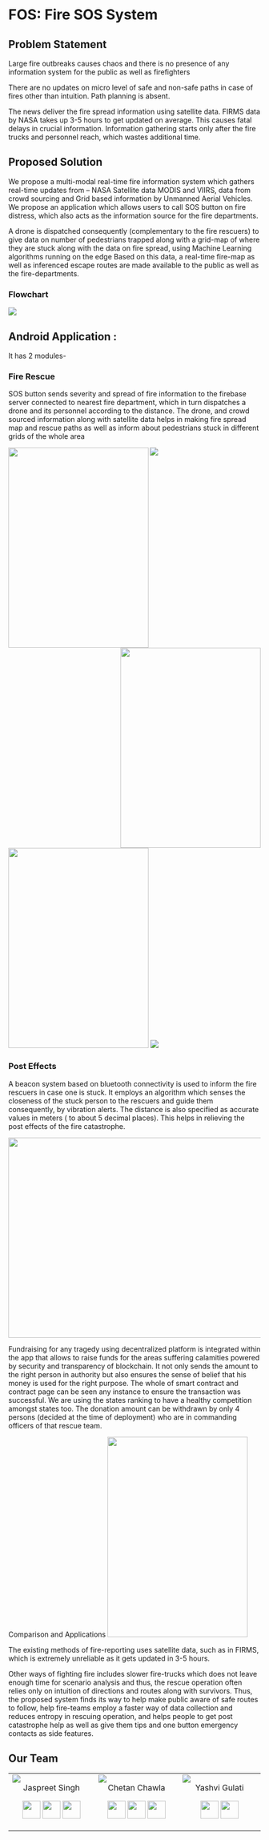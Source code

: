 # FOS: Fire SOS System
## Problem Statement

Large fire outbreaks causes chaos and there is no presence of any information system for the public as well as firefighters

There are no updates on micro level of safe and non-safe paths in case of fires other than intuition. Path planning is absent.

The news deliver the fire spread information using satellite data. FIRMS data by NASA takes up 3-5 hours to get updated on average. This causes fatal delays in crucial information.
Information gathering starts only after the fire trucks and personnel reach, which wastes additional time.


## Proposed Solution

We propose a multi-modal real-time fire information system which gathers real-time updates from – NASA Satellite data MODIS and VIIRS, data from crowd sourcing and Grid based information by Unmanned Aerial Vehicles.
We propose an application which allows users to call SOS button on fire distress, which also acts as the information source for the fire departments.

A drone is dispatched consequently (complementary to the fire rescuers) to give data on number of pedestrians trapped along with a grid-map of where they are stuck along with the data on fire spread, using Machine Learning algorithms running on the edge
Based on this data, a real-time fire-map as well as inferenced escape routes are made available to the public as well as the fire-departments.

### Flowchart
<img src="https://github.com/Future-Gadgets-Lab/FOS-Fire-SOS-System/dev/Screenshots/Flowchart.png" >


## Android Application :

It has 2 modules-

### Fire Rescue

SOS button sends severity and spread of fire information to the firebase server connected to nearest fire department, which in turn dispatches a drone and its personnel according to the distance. The drone, and crowd sourced information along with satellite data helps in making fire spread map and rescue paths as well as inform about pedestrians stuck in different grids of the whole area

<img src="https://github.com/Future-Gadgets-Lab/FOS-Fire-SOS-System/dev/Screenshots/Map.png" align="left" height="400" width="280" >

<img src="https://github.com/Future-Gadgets-Lab/FOS-Fire-SOS-System/dev/Screenshots/App.png" align="right" height="400" width="280" >

<img src="https://github.com/Future-Gadgets-Lab/FOS-Fire-SOS-System/dev/Screenshots/Track.png" >


<img src="https://github.com/Future-Gadgets-Lab/FOS-Fire-SOS-System/dev/Screenshots/Fire.png"  height="400" width="280" >

<img src="https://github.com/Future-Gadgets-Lab/FOS-Fire-SOS-System/dev/Screenshots/Database.png">


### Post Effects

A beacon system based on bluetooth connectivity is used to inform the fire rescuers in case one is stuck. It employs an algorithm which senses the closeness of the stuck person to the rescuers and guide them consequently, by vibration alerts. The distance is also specified as accurate values in meters ( to about 5 decimal places). This helps in relieving the post effects of the fire catastrophe. 

<img src="https://github.com/Future-Gadgets-Lab/FOS-Fire-SOS-System/dev/Screenshots/Beacon.png" height="400" width="560">



Fundraising for any tragedy using decentralized platform is integrated within the app that allows to raise funds for the areas suffering calamities powered by security and transparency of blockchain.  It not only sends the amount to the right person in authority but also ensures the sense of belief that his money is used for the right purpose. The whole of smart contract and contract page can be seen any instance to ensure the transaction was successful.  We are using the states ranking to have a healthy competition amongst states too. The donation amount can be withdrawn by only 4 persons (decided at the time of deployment) who are in commanding officers of that rescue team.

Comparison and Applications
<img src="https://github.com/Future-Gadgets-Lab/FOS-Fire-SOS-System/dev/Screenshots/Blockchain.png" height="400" width="280">


The existing methods of fire-reporting uses satellite data, such as in FIRMS, which is extremely unreliable as it gets updated in 3-5 hours.

Other ways of fighting fire includes slower fire-trucks which does not leave enough time for scenario analysis and thus, the rescue operation often relies only on intuition of directions and routes along with survivors.
Thus, the proposed system finds its way to help make public aware of safe routes to follow, help fire-teams employ a faster way of data collection and reduces entropy in rescuing operation, and helps people to get post catastrophe help as well as give them tips and one button emergency contacts as side features.

## Our Team

<table border="0">
<tr>
<td width="240">
     <img src="https://avatars2.githubusercontent.com/u/30948046?s=460&v=4" />
     <div align="center">
     Jaspreet Singh
</div>
<p align="center">
<a href = "https://github.com/iamjaspreetsingh"><img src = "./docs/images/round-collaboration-social-github-code-circle-network-icon.svg" width="36" height = "36"/></a>
<a href = "https://twitter.com/singhjaspreet_"><img src = "./docs/images/media.svg" width="36" height="36"/></a>
<a href = "https://www.linkedin.com/in/jaspreetsingh1961998/"><img src = "./docs/images/network-linkedin-social-connection-circular-circle-media-icon.svg" width="36" height="36"/></a>
</p>
</td>

<td width="240">
     <img src="https://avatars0.githubusercontent.com/u/25385371?s=400&v=4"/>
        <div align="center">
     Chetan Chawla
     </div>
<p align="center">
<a href = "https://github.com/chetanchawla"><img src = "./docs/images/round-collaboration-social-github-code-circle-network-icon.svg" width="36" height = "36"/></a>
<a href = "https://twitter.com/Chetan_Chawla_"><img src = "./docs/images/media.svg" width="36" height="36"/></a>
<a href = "https://linkedin.com/in/chetan-chawla"><img src = "./docs/images/network-linkedin-social-connection-circular-circle-media-icon.svg" width="36" height="36"/></a>
</p>
</td>

<td width="240">
     <img src="https://avatars3.githubusercontent.com/u/32419771?s=400&v=4" />
     <div align="center">
     Yashvi Gulati
</div>
<p align="center">
<a href = "https://github.com/YashviGulati"><img src = "./docs/images/round-collaboration-social-github-code-circle-network-icon.svg" width="36" height = "36"/></a>
<a href = "https://www.linkedin.com/in/yashvi-gulati/"><img src = "./docs/images/network-linkedin-social-connection-circular-circle-media-icon.svg" width="36" height="36"/></a>
</p>
</td>

</tr>
</table>
